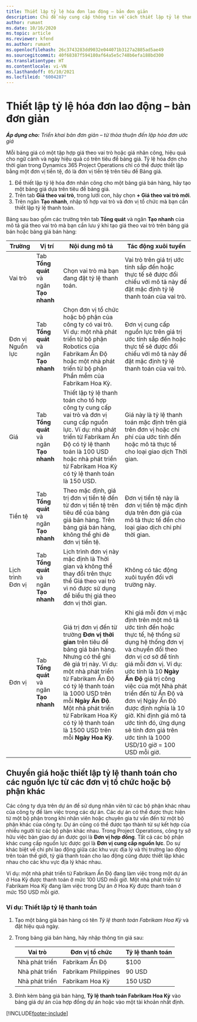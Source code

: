 ```yaml
---
title: Thiết lập tỷ lệ hóa đơn lao động – bản đơn giản
description: Chủ đề này cung cấp thông tin về cách thiết lập tỷ lệ thanh toán nhân công trong Project Operations.
author: rumant
ms.date: 10/16/2020
ms.topic: article
ms.reviewer: kfend
ms.author: rumant
ms.openlocfilehash: 26c3743283dd9032e044071b3127a2885ad5ae49
ms.sourcegitcommit: 40f68387f594180af64a5e5c748b6efa188bd300
ms.translationtype: HT
ms.contentlocale: vi-VN
ms.lasthandoff: 05/10/2021
ms.locfileid: "6004287"
---
```

# <a name="set-up-labor-bill-rates---lite"></a>Thiết lập tỷ lệ hóa đơn lao động – bản đơn giản

_**Áp dụng cho:** Triển khai bản đơn giản – từ thỏa thuận đến lập hóa đơn ước giá_

Mỗi bảng giá có một tập hợp giá theo vai trò hoặc giá nhân công, hiệu quả cho ngữ cảnh và ngày hiệu quả có trên tiêu đề bảng giá. Tỷ lệ hóa đơn cho thời gian trong Dynamics 365 Project Operations chỉ có thể được thiết lập bằng một đơn vị tiền tệ, đó là đơn vị tiền tệ trên tiêu đề Bảng giá.

1. Để thiết lập tỷ lệ hóa đơn nhân công cho một bảng giá bán hàng, hãy tạo một bảng giá dựa trên tiêu đề bảng giá. 
2. Trên tab **Giá theo vai trò**, trong lưới con, hãy chọn **+ Giá theo vai trò mới**. 
3. Trên ngăn **Tạo nhanh**, nhập tổ hợp vai trò và đơn vị tổ chức mà bạn cần thiết lập tỷ lệ thanh toán.

  Bảng sau bao gồm các trường trên tab **Tổng quát** và ngăn **Tạo nhanh** của mô tả giá theo vai trò mà bạn cần lưu ý khi tạo giá theo vai trò trên bảng giá bán hoặc bảng giá bán hàng:

  | Trường | Vị trí | Nội dung mô tả | Tác động xuôi tuyến |
  | --- | --- | --- | --- |
  | Vai trò | Tab **Tổng quát** và ngăn **Tạo nhanh** | Chọn vai trò mà bạn đang đặt tỷ lệ thanh toán. | Vai trò trên giá trị ước tính sắp đến hoặc thực tế sẽ được đối chiếu với mô tả này để đặt mặc định tỷ lệ thanh toán của vai trò. |
  | Đơn vị Nguồn lực | Tab **Tổng quát** và ngăn **Tạo nhanh** | Chọn đơn vị tổ chức hoặc bộ phận của công ty có vai trò. Ví dụ: một nhà phát triển từ bộ phận Robotics của Fabrikam Ấn Độ hoặc một nhà phát triển từ bộ phận Phần mềm của Fabrikam Hoa Kỳ. | Đơn vị cung cấp nguồn lực trên giá trị ước tính sắp đến hoặc thực tế sẽ được đối chiếu với mô tả này để đặt mặc định tỷ lệ thanh toán của vai trò. |
  | Giá | Tab **Tổng quát** và ngăn **Tạo nhanh** | Thiết lập tỷ lệ thanh toán cho tổ hợp công ty cung cấp vai trò và đơn vị cung cấp nguồn lực. Ví dụ: nhà phát triển từ Fabrikam Ấn Độ có tỷ lệ thanh toán là 100 USD hoặc nhà phát triển từ Fabrikam Hoa Kỳ có tỷ lệ thanh toán là 150 USD. | Giá này là tỷ lệ thanh toán mặc định trên giá trên đơn vị hoặc chi phí của ước tính đến hoặc mô tả thực tế cho loại giao dịch Thời gian. |
  | Tiền tệ | Tab **Tổng quát** và ngăn **Tạo nhanh**| Theo mặc định, giá trị đơn vị tiền tệ đến từ đơn vị tiền tệ trên tiêu đề của bảng giá bán hàng. Trên bảng giá bán hàng, không thể ghi đè đơn vị tiền tệ. | Đơn vị tiền tệ này là đơn vị tiền tệ mặc định dựa trên đơn giá của mô tả thực tế đến cho loại giao dịch chi phí thời gian. |
  | Lịch trình Đơn vị | Tab **Tổng quát** và ngăn **Tạo nhanh** | Lịch trình đơn vị này mặc định là Thời gian và không thể thay đổi trên thực thể Giá theo vai trò vì nó được sử dụng để biểu thị giá theo đơn vị thời gian. | Không có tác động xuôi tuyến đối với trường này. |
  | Đơn vị | Tab **Tổng quát** và ngăn **Tạo nhanh** | Giá trị đơn vị đến từ trường **Đơn vị thời gian** trên tiêu đề bảng giá bán hàng. Nhưng có thể ghi đè giá trị này. Ví dụ: một nhà phát triển từ Fabrikam Ấn Độ có tỷ lệ thanh toán là 1000 USD trên mỗi **Ngày Ấn Độ**. Một nhà phát triển từ Fabrikam Hoa Kỳ có tỷ lệ thanh toán là 1500 USD trên mỗi **Ngày Hoa Kỳ**. | Khi giá mỗi đơn vị mặc định trên một mô tả ước tính đến hoặc thực tế, hệ thống sử dụng hệ thống đơn vị và chuyển đổi theo đơn vị cơ sở để tính giá mỗi đơn vị. Ví dụ: ước tính là 10 **Ngày Ấn Độ** giá trị công việc của một Nhà phát triển đến từ Ấn Độ và đơn vị Ngày Ấn Độ được định nghĩa là 10 giờ. Khi định giá mô tả ước tính đó, ứng dụng sẽ tính đơn giá trên ước tính là 1000 USD/10 giờ = 100 USD mỗi giờ. |


## <a name="transfer-pricing-or-set-up-bill-rates-for-resources-from-other-organizational-units-or-divisions"></a>Chuyển giá hoặc thiết lập tỷ lệ thanh toán cho các nguồn lực từ các đơn vị tổ chức hoặc bộ phận khác 

Các công ty dựa trên dự án để sử dụng nhân viên từ các bộ phận khác nhau của công ty để làm việc trong các dự án. Các dự án có thể được thực hiện từ một bộ phận trong khi nhân viên hoặc chuyên gia tư vấn đến từ một bộ phận khác của công ty. Dự án cũng có thể được tạo thành từ sự kết hợp của nhiều người từ các bộ phận khác nhau. Trong Project Operations, công ty sở hữu việc bàn giao dự án được gọi là **Đơn vị hợp đồng**. Tất cả các bộ phận khác cung cấp nguồn lực được gọi là **Đơn vị cung cấp nguồn lực**. Do sự khác biệt về chi phí lao động giữa các khu vực địa lý và thị trường lao động trên toàn thế giới, tỷ giá thanh toán cho lao động cũng được thiết lập khác nhau cho các khu vực địa lý khác nhau.

Ví dụ: một nhà phát triển từ Fabrikam Ấn Độ đang làm việc trong một dự án ở Hoa Kỳ được thanh toán ở mức 100 USD mỗi giờ. Một nhà phát triển từ Fabrikam Hoa Kỳ đang làm việc trong Dự án ở Hoa Kỳ được thanh toán ở mức 150 USD mỗi giờ.

### <a name="example-set-up-a-bill-rate"></a>Ví dụ: Thiết lập tỷ lệ thanh toán

1. Tạo một bảng giá bán hàng có tên *Tỷ lệ thanh toán Fabrikam Hoa Kỳ* và đặt hiệu quả ngày.
2. Trong bảng giá bán hàng, hãy nhập thông tin giá sau:

    | Vai trò | Đơn vị tổ chức | Tỷ lệ thanh toán |
    | --- | --- | --- |
    | Nhà phát triển | Fabrikam Ấn Độ | $100 |
    | Nhà phát triển | Fabrikam Philippines | 90 USD |
    | Nhà phát triển | Fabrikam Hoa Kỳ | 150 USD |

3. Đính kèm bảng giá bán hàng, **Tỷ lệ thanh toán Fabrikam Hoa Kỳ** vào bảng giá dự án của hợp đồng dự án hoặc vào một tài khoản nhất định.


[!INCLUDE[footer-include](../../includes/footer-banner.md)]